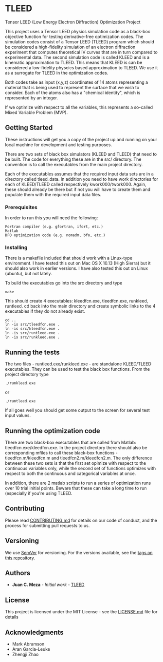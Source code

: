 # TLEED

Tensor LEED (Low Energy Electron Diffraction) Optimization Project
 
 This project uses a Tensor LEED physics simulation code as a black-box objective function for testing derivative-free 
 optimization codes. The simulation codes consist of a Tensor LEED (TLEED) program which should be considered a high-fidelity simulation of an
 electron diffraction experiment that computes theoretical IV curves that are in turn compared to experimental data. The second
 simulation code is called KLEED and is a kinematic approximation to TLEED.  This means that KLEED is can be considered a low-fidelity
 physcics based approximation to TLEED. We use it as a surrogate for TLEED in the optimization codes.
 
 Both codes take as input (x,y,z) coordinates of 14 atoms representing a material that is being used to represent the surface that we 
 wish to consider.  Each of the atoms also has a "chemical identity", which is represented by an integer. 
 
 If we optimize with respect to all the variables, this represents a so-called Mixed Variable Problem (MVP).


## Getting Started

These instructions will get you a copy of the project up and running on your local machine for development and testing purposes. 

There are two sets of black box simulators (KLEED and TLEED) that need to be built.  The code
for everything these are in the src/ directory. The convention is to call the executables from the main project directory.

Each of the executables assumes that the required input data sets are in a directory called tleed_data.  In addition you need to have
work directories for each of KLEED/TLEED called respectively kwork000/twork000.  Again, these should already be there but if not you
will have to create them and populate them with the required input data files.


### Prerequisites

In order to run this you will need the following:
 ```
 Fortran compiler (e.g. gfortran, ifort, etc.)
 Matlab
 DFO optimization code (e.g. nomadm, bfo, etc.)
```

### Installing

There is a makefile included that should work with a Linux-type environment.
I have tested this out on Mac OS X 10.13 (High Sierra) but it should also work in earlier versions.
I have also tested this out on Linux (ubuntu), but not lately.

To build the executables go into the src directory and type
```
make 
```
This should create 4 executables: kleedfcn.exe, tleedfcn.exe, runkleed, runtleed.
cd back into the main directory and create symbolic links to the 4 executables if they do not already exist.
```
cd ..
ln -is src/tleedfcn.exe .
ln -is src/kleedfcn.exe .
ln -is src/runtleed.exe .
ln -is src/runkleed.exe .
```
## Running the tests

The two files - runtleed.exe/runkleed.exe - are standalone KLEED/TLEED executables. They can be used to test the black box functions.
From the project directory type 
```
./runkleed.exe
```
or
```
./runtleed.exe
```
If all goes well you should get some output to the screen for several test input values.

## Running the optimization code

There are two black-box executables that are called from Matlab: tleedfcn.exe/kleedfcn.exe. In the project directory there should
also be corresponding mfiles to call these black-box functions - tleedfcn.m/kleedfcn.m and tleedfcn2.m/kleedfcn2.m.
The only difference between these two sets is that the first set opimize with respect to the continuous variables only, while the
second set of functions optimizes with respect to both the continuous and categorical variables at once.

In addition, there are 2 matlab scripts to run a series of optimization runs over 10 trial initial points.
Beware that these can take a long time to run (especially if you're using TLEED.

## Contributing

Please read [CONTRIBUTING.md](https://gist.github.com/PurpleBooth/b24679402957c63ec426) for details on our code of conduct, and the process for submitting pull requests to us.

## Versioning

We use [SemVer](http://semver.org/) for versioning. For the versions available, see the [tags on this repository](https://github.com/your/project/tags). 

## Authors

* **Juan C. Meza** - *Initial work* - [TLEED](https://github.com/jcmeza/TLEED)

## License

This project is licensed under the MIT License - see the [LICENSE.md](LICENSE.md) file for details

## Acknowledgments

* Mark Abramson
* Aran Garcia-Leuke
* Zhengji Zhao
